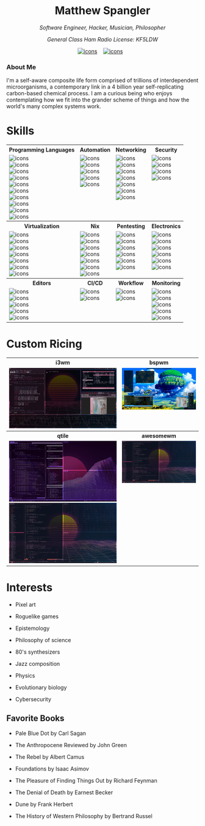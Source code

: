  

<body>
  <div class="c1">
    <div align="center">
      <h1>Matthew Spangler</h1><em>Software Engineer, Hacker, Musician, Philosopher</em>
      <p><em>General Class Ham Radio License: KF5LDW</em></p>
      <div>
        <a href="https://www.linkedin.com/in/mattspangler-tech/"><img height="30" src="https://skillicons.dev/icons?i=linkedin" alt="icons"></a> &nbsp;&nbsp; <a href="https://unix.stackexchange.com/users/572504/nebulasurfer/"><img height="30" src="https://skillicons.dev/icons?i=stackoverflow" alt="icons"></a> &nbsp;&nbsp;
      </div>
    </div>
  </div>
  <div>
    <h3>About Me</h3>
    <p>I'm a self-aware composite life form comprised of trillions of interdependent microorganisms, a contemporary link in a 4 billion year self-replicating carbon-based chemical process. I am a curious being who enjoys contemplating how we fit into the grander scheme of things and how the world's many complex systems work.</p>
  </div>
  <h1>Skills</h1>
    <table>
      <tr>
        <th>Programming Languages</th>
        <th>Automation</th>
        <th>Networking</th>
        <th>Security</th>
      </tr>
      <tr>
        <td valign="top">
          <div><img title="C" height="25" src="https://img.shields.io/badge/c-%2300599C.svg?style=for-the-badge&amp;logo=C&amp;logoColor=white" alt="icons"></div>
          <div><img title="C++" height="25" src="https://img.shields.io/badge/c++-%2300599C.svg?style=for-the-badge&amp;logo=c%2B%2B&amp;logoColor=white" alt="icons"></div>
          <div><img title="C#" height="25" src="https://img.shields.io/badge/c%23-%23239120.svg?style=for-the-badge&amp;logo=c-sharp&amp;logoColor=white" alt="icons"></div>
          <div><img title="Rust" height="25" src="https://img.shields.io/badge/rust-%23000000.svg?style=for-the-badge&amp;logo=rust&amp;logoColor=white" alt="icons"></div>
          <div><img title="Python" height="25" src="https://img.shields.io/badge/python-3670A0?style=for-the-badge&amp;logo=python&amp;logoColor=ffdd54" alt="icons"></div>
          <div><img title="Elisp" height="25" src="https://img.shields.io/badge/Elisp-%237F5AB6.svg?&amp;style=for-the-badge&amp;logo=gnu-emacs&amp;logoColor=white" alt="icons"></div>
          <div><img title="Bash" height="25" src="https://img.shields.io/badge/Bash-%23121011.svg?style=for-the-badge&amp;logo=gnu-bash&amp;logoColor=white" alt="icons"></div>
          <div><img title="Javascript" height="25" src="https://img.shields.io/badge/javascript-%23323330.svg?style=for-the-badge&amp;logo=javascript&amp;logoColor=%23F7DF1E" alt="icons"></div>
          <div><img title="HTML5" height="25" src="https://img.shields.io/badge/html5-%23E34F26.svg?style=for-the-badge&amp;logo=html5&amp;logoColor=white" alt="icons"></div>
          <div><img title="CSS" height="25" src="https://img.shields.io/badge/css3-%231572B6.svg?style=for-the-badge&amp;logo=css3&amp;logoColor=white" alt="icons"></div>
        </td>
        <td valign="top">
          <div><img title="HTML5" height="25" src="https://img.shields.io/badge/robotframework-%43B02A?style=for-the-badge&amp;logo=robotframework&amp;logoColor=white&amp;color=00c0b5" alt="icons"></div>
          <div><img title="HTML5" height="25" src="https://img.shields.io/badge/-selenium-%43B02A?style=for-the-badge&amp;logo=selenium&amp;logoColor=white" alt="icons"></div>
          <div><img title="HTML5" height="25" src="https://img.shields.io/badge/ansible-%43B02A?style=for-the-badge&amp;logo=ansible&amp;logoColor=white&amp;color=black" alt="icons"></div>
          <div><img title="HTML5" height="25" src="https://img.shields.io/badge/OpenCV-%43B02A?style=for-the-badge&amp;logo=OpenCV&amp;logoColor=lightgreen&amp;color=blue" alt="icons"></div>
          <div><img title="HTML5" height="25" src="https://img.shields.io/badge/pandas-%43B02A?style=for-the-badge&amp;logo=pandas&amp;logoColor=white&amp;color=darkblue" alt="icons"></div>
        </td>
        <td valign="top">
          <div><img title="HTML5" height="25" src="https://img.shields.io/badge/cisco_ios_xe%2Fxr%2Fnxos-%43B02A?style=for-the-badge&amp;logo=cisco&amp;logoColor=white&amp;color=blue" alt="icons"></div>
          <div><img title="HTML5" height="25" src="https://img.shields.io/badge/mikrotik_routeros-%43B02A?style=for-the-badge&amp;i&amp;logoColor=white&amp;color=cyan" alt="icons"></div>
          <div><img title="HTML5" height="25" src="https://img.shields.io/badge/ubiquiti_unifi_os-%43B02A?style=for-the-badge&amp;logo=ubiquiti&amp;logoColor=white&amp;color=darkblue" alt="icons"></div>
          <div><img title="HTML5" height="25" src="https://img.shields.io/badge/edgerouter_edge_os-%43B02A?style=for-the-badge&amp;logoColor=white&amp;color=black" alt="icons"></div>
          <div><img title="HTML5" height="25" src="https://img.shields.io/badge/pfsense-%43B02A?style=for-the-badge&amp;logo=pfsense&amp;logoColor=white&amp;color=212121" alt="icons"></div>
          <div><img title="HTML5" height="25" src="https://img.shields.io/badge/opnsense-%43B02A?style=for-the-badge&amp;logo=opnsense&amp;logoColor=white&amp;color=D94F00" alt="icons"></div>
          <div><img title="HTML5" height="25" src="https://img.shields.io/badge/openwrt-%43B02A?style=for-the-badge&amp;logo=openwrt&amp;logoColor=white&amp;color=00B5E2" alt="icons"></div>
        </td>
        <td valign="top">
          <div><img title="HTML5" height="25" src="https://img.shields.io/badge/qubes_os-%43B02A?style=for-the-badge&amp;logo=qubesos&amp;logoColor=white&amp;color=00B5E2" alt="icons"></div>
          <div><img title="HTML5" height="25" src="https://img.shields.io/badge/coreboot-%43B02A?style=for-the-badge&amp;logo=coreboot&amp;logoColor=white&amp;color=grey" alt="icons"></div>
          <div><img title="HTML5" height="25" src="https://img.shields.io/badge/gnupg-%43B02A?style=for-the-badge&amp;logo=gnuprivacyguard&amp;logoColor=white&amp;color=0093DD" alt="icons"></div>
          <div><img title="HTML5" height="25" src="https://img.shields.io/badge/selinux-%43B02A?style=for-the-badge&amp;logo=selinux&amp;logoColor=white&amp;color=FCC624" alt="icons"></div>
        </td>
      </tr>
      <tr>
        <th>Virtualization</th>
        <th>Nix</th>
        <th>Pentesting</th>
        <th>Electronics</th>
      </tr>
      <tr>
        <td valign="top">
          <div><img title="HTML5" height="25" src="https://img.shields.io/badge/proxmox-%43B02A?style=for-the-badge&amp;logo=proxmox&amp;logoColor=white&amp;color=E57000" alt="icons"></div>
          <div><img title="HTML5" height="25" src="https://img.shields.io/badge/kubernetes-%43B02A?style=for-the-badge&amp;logo=kubernetes&amp;logoColor=white&amp;color=326CE5" alt="icons"></div>
          <div><img title="HTML5" height="25" src="https://img.shields.io/badge/xenserver-%43B02A?style=for-the-badge&amp;logo=xenserver&amp;logoColor=white&amp;color=000000" alt="icons"></div>
          <div><img title="HTML5" height="25" src="https://img.shields.io/badge/docker-%43B02A?style=for-the-badge&amp;logo=docker&amp;logoColor=white&amp;color=2496ED" alt="icons"></div>
          <div><img title="HTML5" height="25" src="https://img.shields.io/badge/podman-%43B02A?style=for-the-badge&amp;logo=podman&amp;logoColor=white&amp;color=892CA0" alt="icons"></div>
          <div><img title="HTML5" height="25" src="https://img.shields.io/badge/kvm-%43B02A?style=for-the-badge&amp;logo=kvm&amp;logoColor=white&amp;color=FF6600" alt="icons"></div>
          <div><img title="HTML5" height="25" src="https://img.shields.io/badge/vagrant-%43B02A?style=for-the-badge&amp;logo=vagrant&amp;logoColor=white&amp;color=1868F2" alt="icons"></div>
        </td>
        <td valign="top">
          <div><img title="HTML5" height="25" src="https://img.shields.io/badge/arch_linux-%43B02A?style=for-the-badge&amp;logo=archlinux&amp;logoColor=white&amp;color=1793D1" alt="icons"></div>
          <div><img title="HTML5" height="25" src="https://img.shields.io/badge/debian-%43B02A?style=for-the-badge&amp;logo=debian&amp;logoColor=white&amp;color=A81D33" alt="icons"></div>
          <div><img title="HTML5" height="25" src="https://img.shields.io/badge/arch_linux-%43B02A?style=for-the-badge&amp;logo=archlinux&amp;logoColor=white&amp;color=1793D1" alt="icons"></div>
          <div><img title="HTML5" height="25" src="https://img.shields.io/badge/Red%20Hat%20Enterprise%20Linux-%43B02A?style=for-the-badge&amp;logo=redhat&amp;logoColor=white&amp;color=EE0000" alt="icons"></div>
          <div><img title="HTML5" height="25" src="https://img.shields.io/badge/opensuse-%43B02A?style=for-the-badge&amp;logo=opensuse&amp;logoColor=white&amp;color=73BA25" alt="icons"></div>
          <div><img title="HTML5" height="25" src="https://img.shields.io/badge/freebsd-%43B02A?style=for-the-badge&amp;logo=freebsd&amp;logoColor=white&amp;color=AB2B28" alt="icons"></div>
          <div><img title="HTML5" height="25" src="https://img.shields.io/badge/flatpak-%43B02A?style=for-the-badge&amp;logo=flatpak&amp;logoColor=white&amp;color=1793D1" alt="icons"></div>
        </td>
        <td valign="top">
          <div>
              <img title="HTML5" height="25" src="https://img.shields.io/badge/metasploit-%43B02A?style=for-the-badge&amp;logo=metasploit&amp;logoColor=white&amp;color=ED1C24" alt="icons">
          </div>
          <div>
            <img title="HTML5" height="25" src="https://img.shields.io/badge/nmap-%43B02A?style=for-the-badge&amp;logo=nmap&amp;logoColor=white&amp;color=E1672D" alt="icons">
          </div>
          <div>
            <img title="HTML5" height="25" src="https://img.shields.io/badge/wireshark-%43B02A?style=for-the-badge&amp;logo=wireshark&amp;logoColor=white&amp;color=1679A7" alt="icons">
          </div>
          <div>
            <img title="HTML5" height="25" src="https://img.shields.io/badge/ettercap-%43B02A?style=for-the-badge&amp;logo=ettercap&amp;logoColor=white&amp;color=000000" alt="icons">
          </div>
          <div>
            <img title="HTML5" height="25" src="https://img.shields.io/badge/aircrack_ng-%43B02A?style=for-the-badge&amp;logo=aircrack-ng&amp;logoColor=white&amp;color=1679A7" alt="icons">
          </div>
          <div>
            <img title="HTML5" height="25" src="https://img.shields.io/badge/badusb-%43B02A?style=for-the-badge&amp;logo=badusb&amp;logoColor=white&amp;color=000000" alt="icons">
          </div>
        </td>
        <td valign="top">
          <div>
          <img title="HTML5" height="25" src="https://img.shields.io/badge/arduino-%43B02A?style=for-the-badge&amp;logo=arduino&amp;logoColor=white&amp;color=00979D" alt="icons">
          </div>
          <div>
          <img title="HTML5" height="25" src="https://img.shields.io/badge/raspberry_pi-%43B02A?style=for-the-badge&amp;logo=raspberrypi&amp;logoColor=white&amp;color=C51A4A" alt="icons">
          </div>
          <div>
            <img title="HTML5" height="25" src="https://img.shields.io/badge/z80-%43B02A?style=for-the-badge&amp;logo=Z80&amp;logoColor=white&amp;color=000000" alt="icons">
          </div>
            <div>
                <img title="HTML5" height="25" src="https://img.shields.io/badge/microchip_pickit_4-%43B02A?style=for-the-badge&amp;logo=microchip&amp;logoColor=white&amp;color=F80000" alt="icons">
                </div>
         <div> 
          <img title="HTML5" height="25" src="https://img.shields.io/badge/flipper_zero-%43B02A?style=for-the-badge&amp;logo=flipperzero&amp;logoColor=white&amp;color=FF6600" alt="icons">
                </div>
         <div>
                        <img title="HTML5" height="25" src="https://img.shields.io/badge/hackrf-%43B02A?style=for-the-badge&amp;logo=hackrf&amp;logoColor=white&amp;color=000000" alt="icons">
                </div>
        </td>
      </tr>
      <tr>
        <th>Editors</th>
        <th>CI/CD</th>
        <th>Workflow</th>
        <th>Monitoring</th>
      </tr>
      <tr>
        <td valign="top">
            <div>
                <img title="HTML5" height="25" src="https://img.shields.io/badge/emacs-%43B02A?style=for-the-badge&amp;logo=gnuemacs&amp;logoColor=white&amp;color=7F5AB6" alt="icons">
            </div>
          <div>
                <img title="HTML5" height="25" src="https://img.shields.io/badge/intellij-%43B02A?style=for-the-badge&amp;logo=intellijidea&amp;logoColor=white&amp;color=000000" alt="icons">
          </div>
          <div>
                <img title="HTML5" height="25" src="https://img.shields.io/badge/visual_studio_code-%43B02A?style=for-the-badge&amp;logo=visualstudiocode&amp;logoColor=white&amp;color=007ACC" alt="icons">
          </div>
          <div>
                <img title="HTML5" height="25" src="https://img.shields.io/badge/vim-%43B02A?style=for-the-badge&amp;logo=vim&amp;logoColor=white&amp;color=019733" alt="icons">
            </div>
          <div>
            <img title="HTML5" height="25" src="https://img.shields.io/badge/godot-%43B02A?style=for-the-badge&amp;logo=godotengine&amp;logoColor=white&amp;color=478CBF" alt="icons">
          </div>
        </td>
        <td valign="top">
          <div>
            <img title="HTML5" height="25" src="https://img.shields.io/badge/jenkins-%43B02A?style=for-the-badge&amp;logo=jenkins&amp;logoColor=white&amp;color=D24939" alt="icons">
          </div>
          <div>
            <img title="HTML5" height="25" src="https://img.shields.io/badge/gitlab-%43B02A?style=for-the-badge&amp;logo=gitlab&amp;logoColor=white&amp;color=FCA121" alt="icons">
          </div>
        </td>
        <td valign="top">
          <div>
            <img title="HTML5" height="25" src="https://img.shields.io/badge/jira-%43B02A?style=for-the-badge&amp;logo=jira&amp;logoColor=white&amp;color=0052CC" alt="icons">
          </div>
          <div>
            <img title="HTML5" height="25" src="https://img.shields.io/badge/org_mode-%43B02A?style=for-the-badge&amp;logo=orgmode&amp;logoColor=white&amp;color=77AA99" alt="icons">
          </div>
        </td>
        <td valign="top">
          <div>
            <img title="HTML5" height="25" src="https://img.shields.io/badge/grafana-%43B02A?style=for-the-badge&amp;logo=grafana&amp;logoColor=white&amp;color=F46800" alt="icons">
          </div>
          <div>
            <img title="HTML5" height="25" src="https://img.shields.io/badge/zabbix-%43B02A?style=for-the-badge&amp;logo=zabbix&amp;logoColor=white&amp;color=FF0000" alt="icons">
          </div>
          <div>
            <img title="HTML5" height="25" src="https://img.shields.io/badge/nagios-%43B02A?style=for-the-badge&amp;logo=nagios&amp;logoColor=white&amp;color=CC0000" alt="icons">
          </div>
          <div>
            <img title="HTML5" height="25" src="https://img.shields.io/badge/snort-%43B02A?style=for-the-badge&amp;logo=snort&amp;logoColor=white&amp;color=CC0000" alt="icons">
          </div>
          <div>
            <img title="HTML5" height="25" src="https://img.shields.io/badge/tripwire-%43B02A?style=for-the-badge&amp;logo=tripwire&amp;logoColor=white&amp;color=CC0000" alt="icons">
          </div>
        </td>
      </tr>
    </table>
  <h1>Custom Ricing</h1>
    <table>
      <tr>
        <th>i3wm</th>
        <th>bspwm</th>
      </tr>
      <tr>
        <td valign="top"><img title="HTML5" width="512" src="https://raw.githubusercontent.com/matthewspangler/i3wm-retrowave-dotfiles/master/screenshot.jpg" alt="icons"></td>
        <td valign="top"><img title="HTML5" width="512" src="https://raw.githubusercontent.com/matthewspangler/bspwm-laputa-dotfiles/master/screenshot.png" alt="icons"></td>
      </tr>
      <tr>
        <th>qtile</th>
        <th>awesomewm</th>
      </tr>
      <tr>
        <td valign="top"><img title="HTML5" width="512" src="https://raw.githubusercontent.com/matthewspangler/dotfiles/qtile/screenshot2.png" alt="icons"> <img title="HTML5" width="512" src="https://raw.githubusercontent.com/matthewspangler/dotfiles/qtile/screenshot.png" alt="icons"></td>
        <td valign="top"><img title="HTML5" width="512" src="https://raw.githubusercontent.com/matthewspangler/dotfiles/awesomewm/screenshot.png" alt="icons"></td>
      </tr>
    </table>
  <h1>Interests</h1>
    <div>
      <ul>
        <li>Pixel art</li>
      </ul>
    </div>
    <div>
      <ul>
        <li>Roguelike games</li>
      </ul>
    </div>
    <div>
      <ul>
        <li>Epistemology</li>
      </ul>
    </div>
    <div>
      <ul>
        <li>Philosophy of science</li>
      </ul>
    </div>
    <div>
      <ul>
        <li>80's synthesizers</li>
      </ul>
    </div>
    <div>
      <ul>
        <li>Jazz composition</li>
      </ul>
    </div>
    <div>
      <ul>
        <li>Physics</li>
      </ul>
    </div>
    <div>
      <ul>
        <li>Evolutionary biology</li>
      </ul>
    </div>
    <div>
      <ul>
        <li>Cybersecurity</li>
      </ul>
    </div>
    <h2>Favorite Books</h2>
    <div>
      <ul>
        <li>Pale Blue Dot by Carl Sagan</li>
      </ul>
    </div>
    <div>
      <ul>
        <li>The Anthropocene Reviewed by John Green</li>
      </ul>
    </div>
    <div>
      <ul>
        <li>The Rebel by Albert Camus</li>
      </ul>
    </div>
    <div>
      <ul>
        <li>Foundations by Isaac Asimov</li>
      </ul>
    </div>
    <div>
      <ul>
        <li>The Pleasure of Finding Things Out by Richard Feynman</li>
      </ul>
    </div>
    <div>
      <ul>
        <li>The Denial of Death by Earnest Becker</li>
      </ul>
    </div>
    <div>
      <ul>
        <li>Dune by Frank Herbert</li>
      </ul>
    </div>
    <div>
      <ul>
        <li>The History of Western Philosophy by Bertrand Russel</li>
      </ul>
    </div>
</body>
</html>
